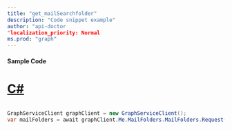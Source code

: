 ```yaml
---
title: "get_mailSearchfolder"
description: "Code snippet example" 
author: "api-doctor
"localization_priority: Normal
ms.prod: "graph"
--- 
```

#### Sample Code
# [C#](#tab/Csharp)

```C#

GraphServiceClient graphClient = new GraphServiceClient();
var mailFolders = await graphClient.Me.MailFolders.MailFolders.Request().GetAsync();

```